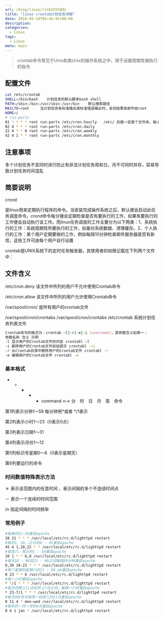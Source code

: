 ```yaml
---
url: /blog/linux/rJvbIUV580z
title: "linux crontab计划任务详解"
date: 2018-05-14T04:45:01+08:00
description:
categories:
  - Linux
tags:
  - Linux
menu: main
---
```


> crontab命令常见于Unix和类Unix的操作系统之中，用于设置周期性被执行的指令

## 配置文件

```bash
cat /etc/crontab
SHELL=/bin/bash    计划任务的默认脚本bash shell
PATH=/sbin:/bin:/usr/sbin:/usr/bin    默认搜索路径
MAILTO=root     当计划任务有标准输出或标准错误输出时，会将结果发邮件给root
HOME=/
# run-parts
01 * * * * root run-parts /etc/cron.hourly   /etc/ 后面一定是个文件夹，每小时执行
02 4 * * * root run-parts /etc/cron.daily
22 4 * * 0 root run-parts /etc/cron.weekly
42 4 1 * * root run-parts /etc/cron.monthly

```

## 注意事项

多个计划任务不宜同时进行防止有非法计划任务周和日，月不可同时并存，容易导致计划任务时间混乱

## 简要说明

crond

是linux用来定期执行程序的命令。当安装完成操作系统之后，默认便会启动此任务调度命令。crond命令每分锺会定期检查是否有要执行的工作，如果有要执行的工作便会自动执行该工作。而linux任务调度的工作主要分为以下两类：1、系统执行的工作：系统周期性所要执行的工作，如备份系统数据、清理缓存。2、个人执行的工作：某个用户定期要做的工作，例如每隔10分钟检查邮件服务器是否有新信，这些工作可由每个用户自行设置

crontab是UNIX系统下的定时任务触发器，其使用者的权限记载在下列两个文件中：

## 文件含义

/etc/cron.deny 该文件中所列的用户不允许使用Crontab命令

/etc/cron.allow 该文件中所列的用户允许使用Crontab命令

/var/spool/cron/ 是所有用户的crontab文件

/var/spool/cron/crontabs /var/spool/cron/crontabs /etc/crontab 系统计划任务列表文件

```bash
Crontab命令的格式为：crontab –l|-r|-e|-i [username]，其参数含义如表一：
参数名称 含义 示例
-l 显示用户的Crontab文件的内容 crontabl –l
-i 删除用户的Crontab文件前给提示 crontabl -ri
-r 从Crontab目录中删除用户的Crontab文件 crontabl -r
-e 编辑用户的Crontab文件 crontabl -e

```

### 基本格式

- * * * * command <--> 分　时　日　月　周　命令


第1列表示分钟1～59 每分钟用*或者 */1表示

第2列表示小时1～23（0表示0点）

第3列表示日期1～31

第4列表示月份1～12

第5列标识号星期0～6（0表示星期天）

第6列要运行的命令

### 时间数值特殊表示方法

＊ 表示该范围内的任意时间 ，表示间隔的多个不连续时间点

－ 表示一个连续的时间范围

/n 指定间隔的时间频率

### 常用例子

```bash
#每晚的21:30重启apache
30 21 * * * /usr/local/etc/rc.d/lighttpd restart
#每月1、10、22日的4 : 45重启apache
45 4 1,10,22 * * /usr/local/etc/rc.d/lighttpd restart
#每周六、周日的1 : 10重启apache
10 1 * * 6,0 /usr/local/etc/rc.d/lighttpd restart
#每天18 : 00至23 : 00之间每隔30分钟重启apache
0,30 18-23 * * * /usr/local/etc/rc.d/lighttpd restart
#每个星期的星期六的11 : 00 pm重启apache
0 23 * * 6 /usr/local/etc/rc.d/lighttpd restart
#每一小时重启apache
* */1 * * * /usr/local/etc/rc.d/lighttpd restart
#每天的晚上11点到早上7点之间，每隔一小时重启apache
* 23-7/1 * * * /usr/local/etc/rc.d/lighttpd restart
#每月的4号与每周一到周三的11点重启apache
0 11 4 * mon-wed /usr/local/etc/rc.d/lighttpd restart
#每年的一月一号的4点重启apache
0 4 1 jan * /usr/local/etc/rc.d/lighttpd restart

```